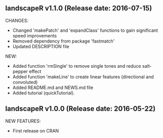 landscapeR v1.1.0 (Release date: 2016-07-15)
-----------------------------------------------
CHANGES:

* Changed 'makePatch' and 'expandClass' functions to gain significant speed improvements
* Removed dependency from package 'fastmatch'
* Updated DESCRIPTION file

NEW:
* Added function 'rmSingle' to remove single tones and reduce salt-pepper effect
* Added function  'makeLine' to create linear features (directional and convoluted)
* Added README.md and NEWS.md file
* Added tutorial (quickTutorial).

landscapeR v1.0.0 (Release date: 2016-05-22)
-----------------------------------------------

NEW FEATURES:

* First release on CRAN
